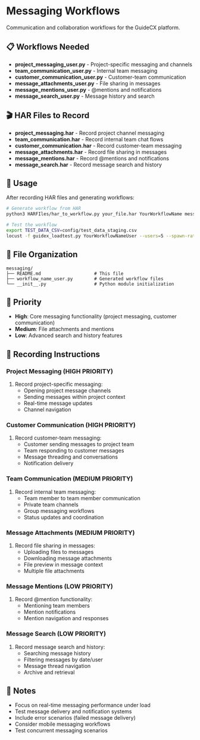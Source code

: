 # Messaging Workflows

Communication and collaboration workflows for the GuideCX platform.

## 📋 Workflows Needed

- **project_messaging_user.py** - Project-specific messaging and channels
- **team_communication_user.py** - Internal team messaging
- **customer_communication_user.py** - Customer-team communication
- **message_attachments_user.py** - File sharing in messages
- **message_mentions_user.py** - @mentions and notifications
- **message_search_user.py** - Message history and search

## 🎬 HAR Files to Record

- **project_messaging.har** - Record project channel messaging
- **team_communication.har** - Record internal team chat flows
- **customer_communication.har** - Record customer-team messaging
- **message_attachments.har** - Record file sharing in messages
- **message_mentions.har** - Record @mentions and notifications
- **message_search.har** - Record message search and history

## 🚀 Usage

After recording HAR files and generating workflows:

```bash
# Generate workflow from HAR
python3 HARFIles/har_to_workflow.py your_file.har YourWorkflowName messaging

# Test the workflow
export TEST_DATA_CSV=config/test_data_staging.csv
locust -f guidex_loadtest.py YourWorkflowNameUser --users=5 --spawn-rate=1
```

## 📁 File Organization

```
messaging/
├── README.md                    # This file
├── workflow_name_user.py        # Generated workflow files
└── __init__.py                  # Python module initialization
```

## 🎯 Priority

- **High**: Core messaging functionality (project messaging, customer communication)
- **Medium**: File attachments and mentions
- **Low**: Advanced search and history features

## 📝 Recording Instructions

### Project Messaging (HIGH PRIORITY)
1. Record project-specific messaging:
   - Opening project message channels
   - Sending messages within project context
   - Real-time message updates
   - Channel navigation

### Customer Communication (HIGH PRIORITY)
1. Record customer-team messaging:
   - Customer sending messages to project team
   - Team responding to customer messages
   - Message threading and conversations
   - Notification delivery

### Team Communication (MEDIUM PRIORITY)
1. Record internal team messaging:
   - Team member to team member communication
   - Private team channels
   - Group messaging workflows
   - Status updates and coordination

### Message Attachments (MEDIUM PRIORITY)
1. Record file sharing in messages:
   - Uploading files to messages
   - Downloading message attachments
   - File preview in message context
   - Multiple file attachments

### Message Mentions (LOW PRIORITY)
1. Record @mention functionality:
   - Mentioning team members
   - Mention notifications
   - Mention navigation and responses

### Message Search (LOW PRIORITY)
1. Record message search and history:
   - Searching message history
   - Filtering messages by date/user
   - Message thread navigation
   - Archive and retrieval

## 📝 Notes

- Focus on real-time messaging performance under load
- Test message delivery and notification systems
- Include error scenarios (failed message delivery)
- Consider mobile messaging workflows
- Test concurrent messaging scenarios 